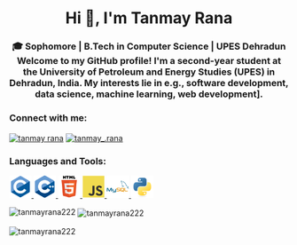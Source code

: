<h1 align="center">Hi 👋, I'm Tanmay Rana</h1>
<h3 align="center">🎓 Sophomore | B.Tech in Computer Science | UPES Dehradun Welcome to my GitHub profile! I'm a second-year student at the University of Petroleum and Energy Studies (UPES) in Dehradun, India. My interests lie in e.g., software development, data science, machine learning, web development].</h3>

<h3 align="left">Connect with me:</h3>
<p align="left">
<a href="https://linkedin.com/in/tanmay rana" target="blank"><img align="center" src="https://raw.githubusercontent.com/rahuldkjain/github-profile-readme-generator/master/src/images/icons/Social/linked-in-alt.svg" alt="tanmay rana" height="30" width="40" /></a>
<a href="https://instagram.com/tanmay_.rana" target="blank"><img align="center" src="https://raw.githubusercontent.com/rahuldkjain/github-profile-readme-generator/master/src/images/icons/Social/instagram.svg" alt="tanmay_.rana" height="30" width="40" /></a>
</p>

<h3 align="left">Languages and Tools:</h3>
<p align="left"> <a href="https://www.cprogramming.com/" target="_blank" rel="noreferrer"> <img src="https://raw.githubusercontent.com/devicons/devicon/master/icons/c/c-original.svg" alt="c" width="40" height="40"/> </a> <a href="https://www.w3schools.com/cpp/" target="_blank" rel="noreferrer"> <img src="https://raw.githubusercontent.com/devicons/devicon/master/icons/cplusplus/cplusplus-original.svg" alt="cplusplus" width="40" height="40"/> </a> <a href="https://www.w3.org/html/" target="_blank" rel="noreferrer"> <img src="https://raw.githubusercontent.com/devicons/devicon/master/icons/html5/html5-original-wordmark.svg" alt="html5" width="40" height="40"/> </a> <a href="https://developer.mozilla.org/en-US/docs/Web/JavaScript" target="_blank" rel="noreferrer"> <img src="https://raw.githubusercontent.com/devicons/devicon/master/icons/javascript/javascript-original.svg" alt="javascript" width="40" height="40"/> </a> <a href="https://www.mysql.com/" target="_blank" rel="noreferrer"> <img src="https://raw.githubusercontent.com/devicons/devicon/master/icons/mysql/mysql-original-wordmark.svg" alt="mysql" width="40" height="40"/> </a> <a href="https://www.python.org" target="_blank" rel="noreferrer"> <img src="https://raw.githubusercontent.com/devicons/devicon/master/icons/python/python-original.svg" alt="python" width="40" height="40"/> </a> </p>

<p><img align="left" src="https://github-readme-stats.vercel.app/api/top-langs?username=tanmayrana222&show_icons=true&locale=en&layout=compact" alt="tanmayrana222" /></p>

<p>&nbsp;<img align="center" src="https://github-readme-stats.vercel.app/api?username=tanmayrana222&show_icons=true&locale=en&theme=dark" alt="tanmayrana222" /></p>

<p><img align="center" src="https://github-readme-streak-stats.herokuapp.com/?user=tanmayrana222&" alt="tanmayrana222" /></p>
